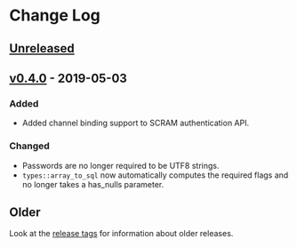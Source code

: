 # Change Log

## [Unreleased]

## [v0.4.0] - 2019-05-03

### Added

* Added channel binding support to SCRAM authentication API.

### Changed

* Passwords are no longer required to be UTF8 strings.
* `types::array_to_sql` now automatically computes the required flags and no longer takes a has_nulls parameter.

## Older

Look at the [release tags] for information about older releases.

[Unreleased]: https://github.com/sfackler/rust-postgres/compare/postgres-protocol-v0.4.0...master
[v0.4.0]: https://github.com/sfackler/rust-postgres/compare/postgres-protocol-v0.3.2...postgres-protocol-v0.4.0
[release tags]: https://github.com/sfackler/rust-postgres/releases

